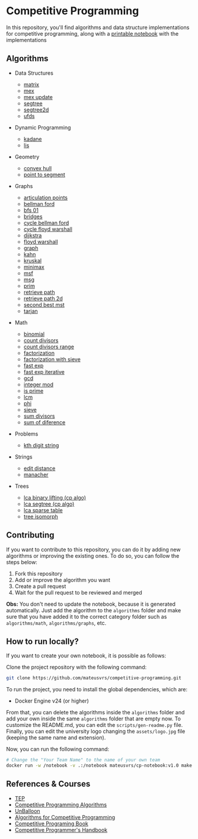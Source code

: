 # Competitive Programming

In this repository, you'll find algorithms and data structure implementations for competitive programming, along with a [printable notebook](./notebook.pdf) with the implementations

## Algorithms

- Data Structures
  - [matrix](/algorithms/data-structures/matrix.cpp)
  - [mex](/algorithms/data-structures/mex.cpp)
  - [mex update](/algorithms/data-structures/mex-update.cpp)
  - [segtree](/algorithms/data-structures/segtree.cpp)
  - [segtree2d](/algorithms/data-structures/segtree2d.cpp)
  - [ufds](/algorithms/data-structures/ufds.cpp)

- Dynamic Programming
  - [kadane](/algorithms/dynamic-programming/kadane.cpp)
  - [lis](/algorithms/dynamic-programming/lis.cpp)

- Geometry
  - [convex hull](/algorithms/geometry/convex-hull.cpp)
  - [point to segment](/algorithms/geometry/point-to-segment.cpp)

- Graphs
  - [articulation points](/algorithms/graphs/articulation-points.cpp)
  - [bellman ford](/algorithms/graphs/bellman-ford.cpp)
  - [bfs 01](/algorithms/graphs/bfs-01.cpp)
  - [bridges](/algorithms/graphs/bridges.cpp)
  - [cycle bellman ford](/algorithms/graphs/cycle-bellman-ford.cpp)
  - [cycle floyd warshall](/algorithms/graphs/cycle-floyd-warshall.cpp)
  - [dijkstra](/algorithms/graphs/dijkstra.cpp)
  - [floyd warshall](/algorithms/graphs/floyd-warshall.cpp)
  - [graph](/algorithms/graphs/graph.cpp)
  - [kahn](/algorithms/graphs/kahn.cpp)
  - [kruskal](/algorithms/graphs/kruskal.cpp)
  - [minimax](/algorithms/graphs/minimax.cpp)
  - [msf](/algorithms/graphs/msf.cpp)
  - [msg](/algorithms/graphs/msg.cpp)
  - [prim](/algorithms/graphs/prim.cpp)
  - [retrieve path](/algorithms/graphs/retrieve-path.cpp)
  - [retrieve path 2d](/algorithms/graphs/retrieve-path-2d.cpp)
  - [second best mst](/algorithms/graphs/second-best-mst.cpp)
  - [tarjan](/algorithms/graphs/tarjan.cpp)

- Math
  - [binomial](/algorithms/math/binomial.cpp)
  - [count divisors](/algorithms/math/count-divisors.cpp)
  - [count divisors range](/algorithms/math/count-divisors-range.cpp)
  - [factorization](/algorithms/math/factorization.cpp)
  - [factorization with sieve](/algorithms/math/factorization-with-sieve.cpp)
  - [fast exp](/algorithms/math/fast-exp.cpp)
  - [fast exp iterative](/algorithms/math/fast-exp-iterative.cpp)
  - [gcd](/algorithms/math/gcd.cpp)
  - [integer mod](/algorithms/math/integer-mod.cpp)
  - [is prime](/algorithms/math/is-prime.cpp)
  - [lcm](/algorithms/math/lcm.cpp)
  - [phi](/algorithms/math/phi.cpp)
  - [sieve](/algorithms/math/sieve.cpp)
  - [sum divisors](/algorithms/math/sum-divisors.cpp)
  - [sum of diference](/algorithms/math/sum-of-diference.cpp)

- Problems
  - [kth digit string](/algorithms/problems/kth-digit-string.cpp)

- Strings
  - [edit distance](/algorithms/strings/edit-distance.cpp)
  - [manacher](/algorithms/strings/manacher.cpp)

- Trees
  - [lca binary lifting (cp algo)](/algorithms/trees/lca-binary-lifting-(cp-algo).cpp)
  - [lca segtree (cp algo)](/algorithms/trees/lca-segtree-(cp-algo).cpp)
  - [lca sparse table](/algorithms/trees/lca-sparse-table.cpp)
  - [tree isomorph](/algorithms/trees/tree_isomorph.cpp)

## Contributing

If you want to contribute to this repository, you can do it by adding new algorithms or improving the existing ones. To do so, you can follow the steps below:

1. Fork this repository
2. Add or improve the algorithm you want
3. Create a pull request
4. Wait for the pull request to be reviewed and merged

**Obs:** You don't need to update the notebook, because it is generated automatically. Just add the algorithm to the `algorithms` folder and make sure that you have added it to the correct category folder such as `algorithms/math`, `algorithms/graphs`, etc.

## How to run locally?

If you want to create your own notebook, it is possible as follows:

Clone the project repository with the following command:

```bash
git clone https://github.com/mateusvrs/competitive-programming.git
```

To run the project, you need to install the global dependencies, which are:

- Docker Engine v24 (or higher)

From that, you can delete the algorithms inside the `algorithms` folder and add your own inside the same `algorithms` folder that are empty now. To customize the README.md, you can edit the `scripts/gen-readme.py` file. Finally, you can edit the university logo changing the `assets/logo.jpg` file (keeping the same name and extension).

Now, you can run the following command:

```bash
# Change the "Your Team Name" to the name of your own team
docker run -w /notebook -v .:/notebook mateusvrs/cp-notebook:v1.0 make team_name="Your Team Name"      
```

## References & Courses

- [TEP](https://github.com/edsomjr/TEP)
- [Competitive Programming Algorithms](https://github.com/iagorrr/Competitive-Programming-Algorithms)
- [UnBalloon](https://github.com/UnBalloon/programacao-competitiva)
- [Algorithms for Competitive Programming](https://cp-algorithms.com/)
- [Competitive Programing Book](https://cpbook.net/details?cp=4)
- [Competitive Programmer's Handbook](https://cses.fi/book/book.pdf)
